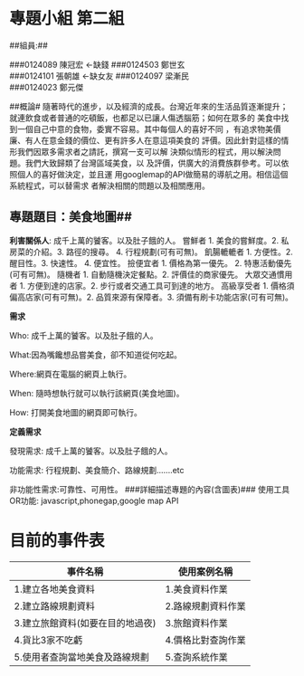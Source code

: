 #  專題小組 第二組
##組員:##

###0124089 陳冠宏  ←缺錢
###0124503 鄭世玄  
###0124101 張朝雄  ←缺女友
###0124097 梁漸民  
###0124023 鄭元傑　

##概論#
隨著時代的進步，以及經濟的成長。台灣近年來的生活品質逐漸提升；
就連飲食或者普通的吃頓飯，也都足以已讓人傷透腦筋；如何在眾多的
美食中找到一個自己中意的食物，委實不容易。其中每個人的喜好不同
，有追求物美價廉、有人在意金錢的價位、更有許多人在意這項美食的
評價。因此針對這樣的情形我們因眾多需求者之請託，撰寫一支可以解
決類似情形的程式，用以解決問題。我們大致歸類了台灣區域美食，以
及評價，供廣大的消費族群參考。可以依照個人的喜好做決定，並且運
用googlemap的API做簡易的導航之用。相信這個系統程式，可以替需求
者解決相關的問題以及相關應用。


## 專題題目：美食地圖##
**利害關係人**: 成千上萬的饕客。以及肚子餓的人。
                嘗鮮者          1. 美食的嘗鮮度。2. 私房菜的介紹。3. 路徑的搜尋。 4. 行程規劃(可有可無)。
                飢腸轆轆者      1. 方便性。2. 醒目性。3. 快速性。 4. 便宜性。
                撿便宜者        1. 價格為第一優先。 2. 特惠活動優先(可有可無)。
                隨機者          1. 自動隨機決定餐點。2. 評價佳的商家優先。
                大眾交通慣用者  1. 方便到達的店家。2. 步行或者交通工具可到達的地方。
                高級享受者      1. 價格須偏高店家(可有可無)。2. 品質來源有保障者。3. 須備有刷卡功能店家(可有可無)。

**需求**
 
Who: 成千上萬的饕客。以及肚子餓的人。

What:因為嘴饞想品嘗美食，卻不知道從何吃起。 

Where:網頁在電腦的網頁上執行。

When: 隨時想執行就可以執行該網頁(美食地圖)。 

How:  打開美食地圖的網頁即可執行。


**定義需求**

發現需求: 成千上萬的饕客。以及肚子餓的人。

功能需求: 行程規劃、美食簡介、路線規劃.......etc

非功能性需求:可靠性、可用性。
###詳細描述專題的內容(含圖表)###
使用工具OR功能: javascript,phonegap,google map API


  目前的事件表
===============
|事件名稱|使用案例名稱|
|------------|-------------|
|1.建立各地美食資料|1.美食資料作業|
|2.建立路線規劃資料|2.路線規劃資料作業|
|3.建立旅館資料(如要在目的地過夜)|3.旅館資料作業|
|4.貨比3家不吃虧|4.價格比對查詢作業|
|5.使用者查詢當地美食及路線規劃|5.查詢系統作業|
